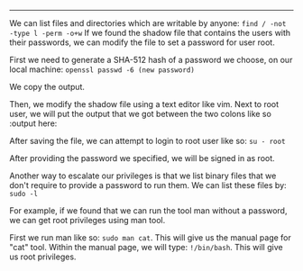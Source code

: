 
---

We can list files and directories which are writable by anyone: 
`find / -not -type l -perm -o+w`
If we found the shadow file that contains the users with their passwords, we can modify the file to set a password for user root.

First we need to generate a SHA-512 hash of a password we choose, on our local machine: `openssl passwd -6 (new password)`

We copy the output.

Then, we modify the shadow file using a text editor like vim. Next to root user, we will put the output that we got between the two colons like so :output here:

After saving the file, we can attempt to login to root user like so: `su - root`

After providing the password we specified, we will be signed in as root.


Another way to escalate our privileges is that we list binary files that we don't require to provide a password to run them. We can list these files by: `sudo -l`

For example, if we found that we can run the tool man without a password, we can get root privileges using man tool.

First we run man like so: `sudo man cat`. This will give us the manual page for "cat" tool. Within the manual page, we will type: `!/bin/bash`. This will give us root privileges.




